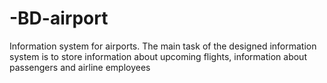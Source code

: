 # -BD-airport
Information system for airports. The main task of the designed information system is to store information about upcoming flights, information about passengers and airline employees
